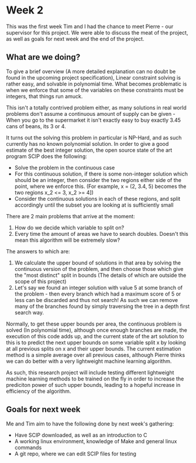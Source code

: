 # Week 2

This was the first week Tim and I had the chance to meet Pierre - our supervisor for this project.
We were able to discuss the meat of the project, as well as goals for next week and the end of the project.

## What are we doing?

To give a brief overview (A more detailed explanation can no doubt be found in the upcoming project specification), Linear constraint solving is rather easy, and solvable in polynomial time.
What becomes problematic is when we enforce that some of the variables on these constraints must be integers, that things run amuck.

This isn't a totally contrived problem either, as many solutions in real world problems don't assume a continuous amount of supply can be given - When you go to the supermarket it isn't exactly easy to buy exactly 3.45 cans of beans, its 3 or 4.

It turns out the solving this problem in particular is NP-Hard, and as such currently has no known polynomial solution.
In order to give a good estimate of the best integer solution, the open source state of the art program SCIP does the following:

* Solve the problem in the continuous case
* For this continuous solution, if there is some non-integer solution which should be an integer, then consider the two regions either side of the point, where we enforce this.
(For example, x = (2, 3.4, 5) becomes the two regions x_2 <= 3, x_2 >= 4\])
* Consider the continuous solutions in each of these regions,  and split accordingly until the subset you are looking at is sufficiently small

There are 2 main problems that arrive at the moment:

1. How do we decide which variable to split on?
2. Every time the amount of areas we have to search doubles. Doesn't this mean this algorithm will be extremely slow?

The answers to which are:

1. We calculate the upper bound of solutions in that area by solving the continuous version of the problem, and then choose those which give the "most distinct" split in bounds (The details of which are outside the scope of this project)
2. Let's say we found an integer solution with value 5 at some branch of the problem - then every branch which had a maximum score of 5 or less can be discarded and thus not search! As such we can remove many of the branches found by simply traversing the tree in a depth first search way.

Normally, to get these upper bounds per area, the continuous problem is solved (In polynomial time), although once enough branches are made, the execution of this code adds up, and the current state of the art solution to this is to predict the next upper bounds on some variable split x by looking at all previous splits on x and their upper bounds.
The current estimation method is a simple average over all previous cases, although Pierre thinks we can do better with a very lightweight machine learning algorithm.

As such, this research project will include testing different lightweight machine learning methods to be trained on the fly in order to increase the prediciton power of such upper bounds, leading to a hopeful increase in efficiency of the algorithm.

## Goals for next week

Me and Tim aim to have the following done by next week's gathering:

* Have SCIP downloaded, as well as an introduction to C
* A working linux environment, knowledge of Make and general linux commands
* A git repo, where we can edit SCIP files for testing
